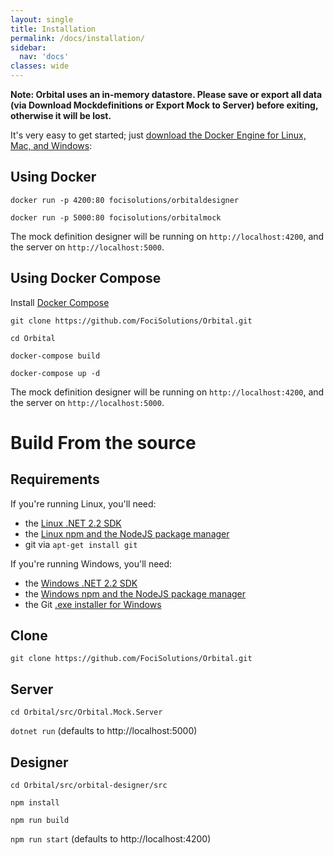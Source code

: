 ```yaml
---
layout: single
title: Installation
permalink: /docs/installation/
sidebar:
  nav: 'docs'
classes: wide
---
```


**Note: Orbital uses an in-memory datastore. Please save or export all data (via Download Mockdefinitions or Export Mock to Server) before exiting, otherwise it will be lost.**

It's very easy to get started; just [download the Docker Engine for Linux, Mac, and Windows](https://hub.docker.com/?overlay=onboarding):

## Using Docker

`docker run -p 4200:80 focisolutions/orbitaldesigner`

`docker run -p 5000:80 focisolutions/orbitalmock`

The mock definition designer will be running on `http://localhost:4200`, and the server on `http://localhost:5000`.

## Using Docker Compose

Install [Docker Compose](https://docs.docker.com/compose/install/)

`git clone https://github.com/FociSolutions/Orbital.git`

`cd Orbital`

`docker-compose build`

`docker-compose up -d`

The mock definition designer will be running on `http://localhost:4200`, and the server on `http://localhost:5000`.

# Build From the source

## Requirements

If you're running Linux, you'll need:

- the [Linux .NET 2.2 SDK](https://docs.microsoft.com/dotnet/core/install/linux-package-managers)
- the [Linux npm and the NodeJS package manager](https://nodejs.org/en/download/package-manager/)
- git via `apt-get install git`

If you're running Windows, you'll need:

- the [Windows .NET 2.2 SDK](https://dotnet.microsoft.com/download/dotnet-core/thank-you/sdk-2.2.100-windows-x64-installer)
- the [Windows npm and the NodeJS package manager](https://nodejs.org/en/download/)
- the Git [.exe installer for Windows](https://git-scm.com/download/win)

## Clone

`git clone https://github.com/FociSolutions/Orbital.git`

## Server

`cd Orbital/src/Orbital.Mock.Server`

`dotnet run` (defaults to http://localhost:5000)

## Designer

`cd Orbital/src/orbital-designer/src`

`npm install`

`npm run build`

`npm run start` (defaults to http://localhost:4200)
